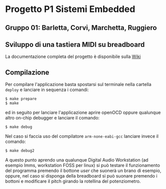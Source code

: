 # Progetto P1 Sistemi Embedded
## Gruppo 01: Barletta, Corvi, Marchetta, Ruggiero

## Sviluppo di una tastiera MIDI su breadboard
La documentazione completa del progetto è disponibile sulla [Wiki](http://www.naplespu.com/es/index.php?title=Sviluppo_di_un%27applicazione_basata_su_middleware_STM32Cube:_USB_DeviceAudio_Class)

## Compilazione
Per compilare l'applicazione basta spostarsi sul terminale nella cartella `deploy` e lanciare in sequenza i comandi:
```
$ make prepare
$ make
```
ed in seguito per lanciare l'applicazione aprire openOCD oppure qualunque altro on-chip debugger e lanciare il comando:
```
$ make debug
```
Nel caso si faccia uso del compilatore `arm-none-eabi-gcc` lanciare invece il comando:
```
$ make debug2
```
A questo punto aprendo una qualunque Digital Audio Workstation (ad esempio lmms, workstation FOSS per linux) si può testare il funzionamento del programma premendo il bottone *user* che suonerà un brano di esempio, oppure, nel caso si disponga della breadboard si può suonare premendo i bottoni e modificare il pitch girando la rotellina del potenziometro.
